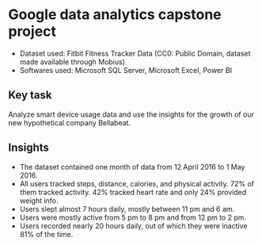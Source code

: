  # Google data analytics capstone project
 * Dataset used: Fitbit Fitness Tracker Data (CC0: Public Domain, dataset made available through Mobius)
 * Softwares used: Microsoft SQL Server, Microsoft Excel, Power BI
## Key task
Analyze smart device usage data and use the insights for the growth of our new hypothetical company Bellabeat. 
## Insights
* The dataset contained one month of data from 12 April 2016 to 1 May 2016.
* All users tracked steps, distance, calories, and physical activity. 72% of them tracked activity. 42% tracked heart rate and only 24% provided weight info.
* Users slept almost 7 hours daily, mostly between 11 pm and 6 am.
* Users were mostly active from 5 pm to 8 pm and from 12 pm to 2 pm.
* Users recorded nearly 20 hours daily, out of which they were inactive 81% of the time.




